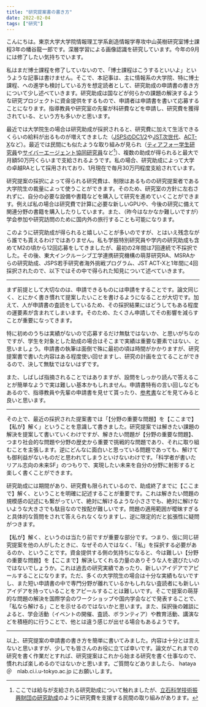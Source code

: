 ```yaml
---
title: "研究提案書の書き方"
date: 2022-02-04
tags: ["研究"]
---
```


こんにちは。東京大学大学院情報理工学系創造情報学専攻中山英樹研究室博士課程3年の幡谷龍一郎です。深層学習による画像認識を研究しています。今年の9月には修了したい気持ちでいます。

私はまだ博士課程を修了していないので、「博士課程はこうするといいよ」というような記事は書けません。そこで、本記事は、主に情報系の大学院、特に博士課程、への進学も検討している方を想定読者として、研究助成の申請書の書き方について少し述べていきます。研究助成は国などが何らかの課題の解決するような研究プロジェクトに資金提供をするもので、申請者は申請書を書いて応募することになります。指導教員や研究室の先輩が科研費などを申請し、研究費を獲得されている、という方も多いかと思います。

最近では大学院生の場合は研究助成が採択されると、研究費に加えて生活できるくらいの給料が出るものが増えてきました（[JSPSのDC1/2](https://www.jsps.go.jp/j-pd/pd_gaiyo.html)や[JST次世代](https://www.jst.go.jp/jisedai/)、[ACT-X](https://www.jst.go.jp/kisoken/act-x/index.html)など）。最近では民間にも似たような取り組みが見られ（[ティアフォー学生研究員](https://twitter.com/shinpeikato/status/1438092538368303113)や[サイバーエージェント協同研究員](https://hrmos.co/pages/cyberagent-group/jobs/0000648)など[^other]）、複数の助成が得られると最大で月額50万円くらいまで支給されるようです。私の場合、研究助成によって大学の卓越RAとして採用されており、1月現在で毎月30万円程度支給されています。

[^other]: ここでは給与が支給される研究助成について触れましたが、[立石科学技術振興財団の研究助成](https://www.tateisi-f.org/research/)のように研究費を支援する民間の取り組みがあります。

研究提案の採択によって得られる研究費は、制限はあるものの研究提案者である大学院生の裁量によって使うことができます。そのため、研究室の方針に左右されずに、自分の必要な設備や書籍などを購入して研究を進めていくことができます。例えば私の場合は研究費で計算に必要な新しいGPUや、今後の研究に備えて関連分野の書籍を購入したりしています。また、（昨今はなかなか難しいですが）学会参加や研究訪問のために国内外の旅行することも可能になります。

このように研究助成が得られると嬉しいことが多いのですが、とはいえ残念ながら誰でも貰えるわけではありません。私も学振特別研究員や学内の研究助成も含めてM2の頃から12回応募をしてきましたが、最初の2年間は7回連続で不採択でした。その後、東大インクルーシブ工学連携研究機構の萌芽研究RA、MSRAからの研究助成、JSPS若手研究者海外挑戦プログラム、JST ACT-Xと1年間に4回採択されたので、以下ではその中で得られた知見について述べていきます。

---

まず前提として大切なのは、申請できるものには申請をすることです。論文同じく、とにかく書き慣れて提案したいことを書けるようになることが大切です。加えて、人が申請書の査読をしているため、その採択結果にはどうしてもある程度の運要素が含まれてしまいます。そのため、たくさん申請してその影響を減らすことが重要になってきます。

特に初めのうちは実績がないので応募するだけ無駄ではないか、と思いがちなのですが、学生を対象とした助成の場合はそこまで実績は重要な要素ではない、と思いましょう。申請書の執筆は面倒で殊に最初の頃は時間がかかりますが、研究提案書で書いた内容はある程度使い回せますし、研究の計画を立てることができるので、決して無駄ではないはずです。

また、しばしば指摘されることではありますが、設問をしっかり読んで答えることが簡単なようで実は難しい基本かもしれません。申請書特有の言い回しなどもあるので、指導教員や先輩の申請書を見せて貰ったり、[参考書](https://科研費.com/)などを見てみると良いと思います。

---

その上で、最近の採択された提案書では「【分野の重要な問題】を【ここまで】【私が】解く」ということを意識して書きました。研究提案では解きたい課題の解決を提案して書いていくわけですが、解きたい問題が【分野の重要な問題】、つまり社会的な問題や分野の歴史から重要で挑戦的な問題であり、それに取り組むことを主張します。逆にどんなに面白いと思っている問題であっても、解けても御利益がないものだと思われてしまうといけないわけです。「科学者が書いたリアル志向の未来SF」のつもりで、実現したい未来を自分の分野に射影すると楽しく書くことができます。

研究助成には期間があり、研究費も限られているので、助成終了までに【ここまで】解く、ということを明確に記述することが重要です。これは解きたい問題の規模感の記述にも繋がっていて、絶対に解けるような小ささでも、絶対に解けないような大きさでも駄目なので按配が難しいです。問題の適用範囲が曖昧すぎると具体的な質問をされて答えられなくなりますし、逆に限定的だと拡張性に疑問がつきます。

【私が】解く、というのは当たり前ですが重要な部分です。つまり、仮に同じ研究提案を他の人がしたときに、なぜその人ではなく、「私」を採択する必要があるのか、ということです。資金提供する側の気持ちになると、今は難しい【分野の重要な問題】を【ここまで】解決してくれる力量のありそうな人を選びたいのではないでしょうか。これは過去の研究実績であったり、新しいアイデアでアピールすることになります。ただ、多くの大学院生の場合は十分な実績もないですし、また短い申請書の中で専門分野が離れているかもしれない査読者にも新しいアイデアを持っていることをアピールすることは難しいです。そこで提案の萌芽的な問題の解決を国際学会のワークショップや国内学会などで発表することで、「私なら解ける」ことを示せるのではないかと思います。また、採択後の雑談によると、学会活動（イベントの開催、査読、ボランティア）や教育活動、講演などを積極的に行うことで、他とは違う感じが出せる場合もあるようです。


---

以上、研究提案の申請書の書き方を簡単に書いてみました。内容は十分とは言えないと思いますが、少しでも皆さんのお役に立てば幸いです。論文がこれまでの研究を書く作業だとすれば、研究提案はこれから始まる研究を書く仕事なので、慣れれば楽しめるのではないかと思います。ご質問などありましたら、 hataya　＠　nlab.ci.i.u-tokyo.ac.jp にお願いします。